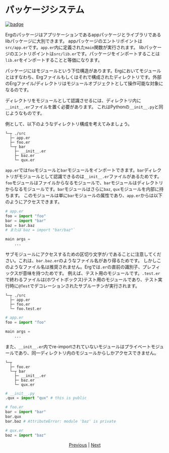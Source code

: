 # パッケージシステム

[![badge](https://img.shields.io/endpoint.svg?url=https%3A%2F%2Fgezf7g7pd5.execute-api.ap-northeast-1.amazonaws.com%2Fdefault%2Fsource_up_to_date%3Fowner%3Derg-lang%26repos%3Derg%26ref%3Dmain%26path%3Ddoc/EN/syntax/33_package_system.md%26commit_hash%3D51de3c9d5a9074241f55c043b9951b384836b258)](https://gezf7g7pd5.execute-api.ap-northeast-1.amazonaws.com/default/source_up_to_date?owner=erg-lang&repos=erg&ref=main&path=doc/EN/syntax/33_package_system.md&commit_hash=51de3c9d5a9074241f55c043b9951b384836b258)

Ergのパッケージはアプリケーションであるappパッケージとライブラリであるlibパッケージに大別できます。
appパッケージのエントリポイントは`src/app.er`です。`app.er`内に定義された`main`関数が実行されます。
libパッケージのエントリポイントは`src/lib.er`です。パッケージをインポートすることは`lib.er`をインポートすることと等価になります。

パッケージにはモジュールという下位構造があります。Ergにおいてモジュールとはすなわち、Ergファイルもしくはそれで構成されたディレクトリです。外部のErgファイル/ディレクトリはモジュールオブジェクトとして操作可能な対象になるのです。

ディレクトリをモジュールとして認識させるには、ディレクトリ内に`__init__.er`ファイルを置く必要があります。
これはPythonの`__init__.py`と同じようなものです。

例として、以下のようなディレクトリ構成を考えてみましょう。

```console
└─┬ ./src
  ├─ app.er
  ├─ foo.er
  └─┬ bar
    ├─ __init__.er
    ├─ baz.er
    └─ qux.er
```

`app.er`では`foo`モジュールと`bar`モジュールをインポートできます。`bar`ディレクトリがモジュールとして認識できるのは`__init__.er`ファイルがあるためです。
`foo`モジュールはファイルからなるモジュールで、`bar`モジュールはディレクトリからなるモジュールです。`bar`モジュールはさらに`baz`, `qux`モジュールを内部に持ちます。
このモジュールは単に`bar`モジュールの属性であり、`app.er`からは以下のようにアクセスできます。

```python
# app.er
foo = import "foo"
bar = import "bar"
baz = bar.baz
# または`baz = import "bar/baz"`

main args =
    ...
```

サブモジュールにアクセスするための区切り文字が`/`であることに注意してください。これは、`bar.baz.er`のようなファイル名があり得るためです。
しかしこのようなファイル名は推奨されません。Ergでは`.er`の直前の識別子、プレフィックスが意味を持つためです。
例えば、テスト用のモジュールです。`.test.er`で終わるファイルは(ホワイトボックス)テスト用のモジュールであり、テスト実行時に`@Test`でデコレーションされたサブルーチンが実行されます。

```console
└─┬ ./src
  ├─ app.er
  ├─ foo.er
  └─ foo.test.er
```

```python
# app.er
foo = import "foo"

main args =
    ...
```

また、`__init__.er`内でre-importされていないモジュールはプライベートモジュールであり、同一ディレクトリ内のモジュールからしかアクセスできません。

```console
└─┬
  ├─ foo.er
  └─┬ bar
    ├─ __init__.er
    ├─ baz.er
    └─ qux.er
```

```python
# __init__.py
.qux = import "qux" # this is public
```

```python
# foo.er
bar = import "bar"
bar.qux
bar.baz # AttributeError: module 'baz' is private
```

```python
# qux.er
baz = import "baz"
```

<p align='center'>
    <a href='./32_integration_with_Python.md'>Previous</a> | <a href='./34_generator.md'>Next</a>
</p>
